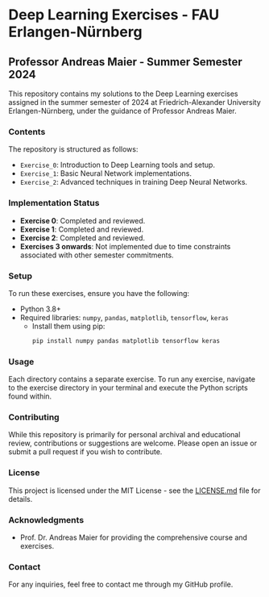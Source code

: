 # Deep Learning Exercises - FAU Erlangen-Nürnberg
## Professor Andreas Maier - Summer Semester 2024

This repository contains my solutions to the Deep Learning exercises assigned in the summer semester of 2024 at Friedrich-Alexander University Erlangen-Nürnberg, under the guidance of Professor Andreas Maier.

### Contents
The repository is structured as follows:
- `Exercise_0`: Introduction to Deep Learning tools and setup.
- `Exercise_1`: Basic Neural Network implementations.
- `Exercise_2`: Advanced techniques in training Deep Neural Networks.

### Implementation Status
- **Exercise 0**: Completed and reviewed.
- **Exercise 1**: Completed and reviewed.
- **Exercise 2**: Completed and reviewed.
- **Exercises 3 onwards**: Not implemented due to time constraints associated with other semester commitments.

### Setup
To run these exercises, ensure you have the following:
- Python 3.8+
- Required libraries: `numpy`, `pandas`, `matplotlib`, `tensorflow`, `keras`
  - Install them using pip:
    ```bash
    pip install numpy pandas matplotlib tensorflow keras
    ```

### Usage
Each directory contains a separate exercise. To run any exercise, navigate to the exercise directory in your terminal and execute the Python scripts found within.

### Contributing
While this repository is primarily for personal archival and educational review, contributions or suggestions are welcome. Please open an issue or submit a pull request if you wish to contribute.

### License
This project is licensed under the MIT License - see the [LICENSE.md](LICENSE.md) file for details.

### Acknowledgments
- Prof. Dr. Andreas Maier for providing the comprehensive course and exercises.

### Contact
For any inquiries, feel free to contact me through my GitHub profile.

